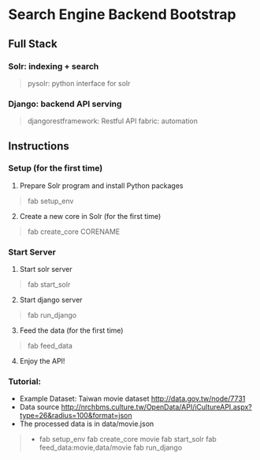 # Search Engine Backend Bootstrap

## Full Stack
### Solr: indexing + search
> pysolr: python interface for solr

### Django: backend API serving
> djangorestframework: Restful API
> fabric: automation

## Instructions
### Setup (for the first time)
1. Prepare Solr program and install Python packages
> fab setup_env

2. Create a new core in Solr (for the first time)
> fab create_core CORENAME

### Start Server
1. Start solr server
> fab start_solr

2. Start django server
> fab run_django

3. Feed the data (for the first time)
> fab feed_data

4. Enjoy the API!

### Tutorial:
* Example Dataset: Taiwan movie dataset http://data.gov.tw/node/7731
* Data source http://nrchbms.culture.tw/OpenData/API/iCultureAPI.aspx?type=26&radius=100&format=json
* The processed data is in data/movie.json
>* fab setup_env
> fab create_core movie
> fab start_solr
> fab feed_data:movie,data/movie
> fab run_django
